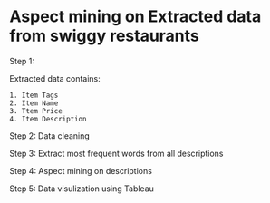 # Aspect mining on Extracted data from swiggy restaurants

Step 1:

  Extracted data contains:
  
    1. Item Tags
    2. Item Name
    3. Ttem Price
    4. Item Description
  

Step 2: Data cleaning
  
Step 3: Extract most frequent words from all descriptions
  
Step 4: Aspect mining on descriptions 
  
Step 5: Data visulization using Tableau 
  


  


